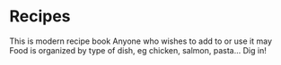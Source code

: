 Recipes
=======

This is modern recipe book
Anyone who wishes to add to or use it may
Food is organized by type of dish, eg chicken, salmon, pasta...
Dig in!
